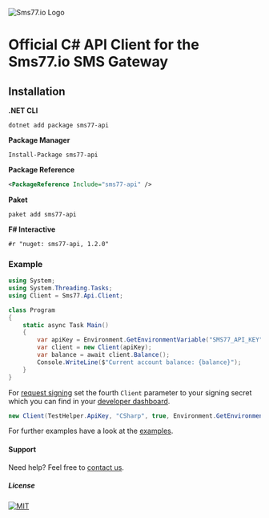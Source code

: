 ![Sms77.io Logo](https://www.sms77.io/wp-content/uploads/2019/07/sms77-Logo-400x79.png "sms77")

# Official C# API Client for the Sms77.io SMS Gateway

## Installation

**.NET CLI**
```shell
dotnet add package sms77-api
```

**Package Manager**
```shell
Install-Package sms77-api
```

**Package Reference**
```xml
<PackageReference Include="sms77-api" />
```

**Paket**
```shell
paket add sms77-api
```

**F# Interactive**
```shell
#r "nuget: sms77-api, 1.2.0"
```


### Example

```c#
using System;
using System.Threading.Tasks;
using Client = Sms77.Api.Client;

class Program
{
    static async Task Main()
    {
        var apiKey = Environment.GetEnvironmentVariable("SMS77_API_KEY");
        var client = new Client(apiKey);
        var balance = await client.Balance();
        Console.WriteLine($"Current account balance: {balance}");
    }
}
```

For [request signing](https://www.sms77.io/en/docs/gateway/http-api/signing-of-requests/) set the fourth `Client` parameter to your signing secret which you can find in your [developer dashboard](https://app.sms77.io/developer).
```csharp
new Client(TestHelper.ApiKey, "CSharp", true, Environment.GetEnvironmentVariable("SMS77_SIGNING_KEY"));
```

For further examples have a look at the [examples](https://github.com/seven-io/net-client/tree/master/sms77-api/Api/Examples).


#### Support
Need help? Feel free to [contact us](https://www.sms77.io/en/company/contact/).


##### License
[![MIT](https://img.shields.io/badge/License-MIT-teal.svg)](LICENSE)